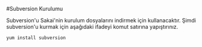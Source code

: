 #Subversion Kurulumu

Subversion'u Sakai'nin kurulum dosyalarını indirmek için kullanacaktır.
Şimdi subversion'u kurmak için aşağıdaki ifadeyi komut satırına yapıştırınız.

```
yum install subversion 
```
